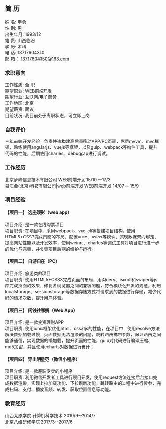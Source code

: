 ## 简        历
 姓    名:	申勇	<br/>
 性    别:	男	<br/>
 出生年月:	1993/12		<br/>
 籍    贯:	山西临汾	<br/>
 学    历:	本科		<br/>
 电    话:	13717604350		<br/>
 邮    箱：	13717604350@163.com	
### 求职意向 <br/>
 工作性质:	  全  职	<br/>
 期望职业:	WEB前端开发	<br/>
 期望行业:	互联网/电子商务	<br/>
 工作地区:	北京	<br/>
 期望薪资:	面议		<br/>
 目前状况:	我目前处于离职状态，可立即上岗
### 自我评价
 三年前端开发经验，负责快速构建高质量移动APP/PC页面，熟悉mvvm、mvc框架，熟练使用angularjs、vuejs等框架，以及gulp、webpack等构件工具，提升代码的性能，后期使用charles、debuggap进行调试。
### 工作经历
 北京步峰信息技术有限公司	WEB前端开发	15/10 --17/3	<br/>
 易汇金(北京)科技有限公司|web前端开发	WEB前端开发	14/07 -- 15/9	<br/>
### 项目经验
#### 【项目一】	选座观影（web app）
 项目介绍:	是一款在线购票项目	<br/>
 项目职责:	在项目中，采用webpack、vue-cli等搭建项目结构，使用HTML5+CSS3完成页面的布局，配置vuex、axios等模块，实现数据双向绑定，提高网站性能以及开发效率，使用weinre、charles等调试工具对项目进行进一步的优化与完善，并负责项目后期的维护与运行。
#### 【项目二】	自游自在（PC）
 项目介绍:	旅游类的项目	<br/>
 项目职责:	使用HTML5+CSS3完成页面的布局，用jQuery、iscroll和swiper等js库完成页面的效果，修复各浏览器之间的兼容问题，符合模块化开发的规范，利用localstorage、sessionstorage等数据存储方式将请求到的数据进行存储，减少代码的请求次数，提升用户体验。
#### 【项目三】	闲钱往哪搁（Web App）
 项目介绍:	是一款投资理财APP	<br/>
 项目职责:	使用ionic框架优化html、css和js的性能，在项目中，使用resolve方法解决数据加载过慢，页面数据无法渲染的问题，跳转路由携带参数，保证路由之间能够通信，实现数据的懒加载，提升页面的性能，gulp对代码进行编译压缩、md5加密，并且使用echarts对数据进行统计；
#### 【项目四】	穿出明星范（微信小程序）
 项目介绍:	是一款服装专卖的小程序	<br/>
 项目职责:	利用微信开发者工具进行项目开发，使用request方法连接后台接口完成数据渲染，实现上拉加载功能、下拉刷新功能，跳转路由的过程中进行传参，完成扫码、支付、播放音频、转发、获取位置信息等功能。
### 教育经历
 山西太原学院	计算机科学技术	2010/9--2014/7	<br/>
 北京八维研修学院	2017/3--2017/6	<br/>

